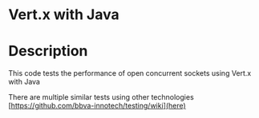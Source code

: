 Vert.x with Java
================

# Description

This code tests the performance of open concurrent sockets using Vert.x with Java

There are multiple similar tests using other technologies [https://github.com/bbva-innotech/testing/wiki](here)


